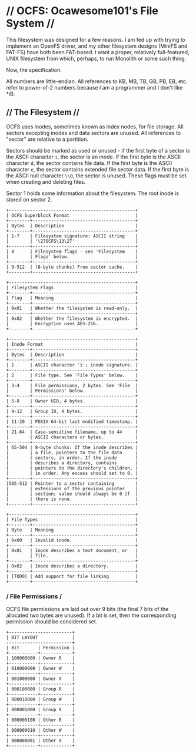 # // OCFS: Ocawesome101's File System //

This filesystem was designed for a few reasons. I am fed up with trying to implement an OpenFS driver, and my other filesystem designs (MiniFS and FAT-FS) have both been FAT-based. I want a proper, relatively full-featured, UNIX filesystem from which, perhaps, to run Monolith or some such thing.

Now, the specification.

All numbers are little-endian. All references to KB, MB, TB, GB, PB, EB, etc. refer to power-of-2 numbers because I am a programmer and I don't like \*iB.

## // The Filesystem //

OCFS uses inodes, sometimes known as index nodes, for file storage. All sectors excepting inodes and data sectors are unused. All references to "sector" are relative to a partition.

Sectors should be marked as used or unused - if the first byte of a sector is the ASCII character `i`, the sector is an inode. If the first byte is the ASCII character `d`, the sector contains file data. If the first byte is the ASCII character `e`, the sector contains extended file sector data. If the first byte is the ASCII null character `\\0`, the sector is unused. These flags must be set when creating and deleting files.

Sector 1 holds some information about the filesystem. The root inode is stored on sector 2.

```
+------------------------------------------------+
| OCFS Superblock Format                         |
+--------+---------------------------------------+
| Bytes  | Description                           |
+--------+---------------------------------------+
| 1-7    | Filesystem signature: ASCII string    |
|        | '\27OCFS\13\27'                       |
+--------+---------------------------------------+
| 8      | Filesystem flags - see 'Filesystem    |
|        | Flags' below.                         |
+--------+---------------------------------------+
| 9-512  | (8-byte chunks) Free sector cache.    |
+--------+---------------------------------------+

+------------------------------------------------+
| Filesystem Flags                               |
+--------+---------------------------------------+
| Flag   | Meaning                               |
+--------+---------------------------------------+
| 0x01   | Whether the filesystem is read-only.  |
+--------+---------------------------------------+
| 0x02   | Whether the filesystem is encrypted.  |
|        | Encryption uses AES-256.              |
+--------+---------------------------------------+

+------------------------------------------------+
| Inode Format                                   |
+--------+---------------------------------------+
| Bytes  | Description                           |
+--------+---------------------------------------+
| 1      | ASCII character 'i'; inode signature. |
+--------+---------------------------------------+
| 2      | File type. See 'File Types' below.    |
+--------+---------------------------------------+
| 3-4    | File permissions, 2 bytes. See 'File  |
|        | Permissions' below.                   |
+--------+---------------------------------------+
| 5-8    | Owner UID, 4 bytes.                   |
+--------+---------------------------------------+
| 9-12   | Group ID, 4 bytes.                    |
+--------+---------------------------------------+
| 11-20  | POSIX 64-bit last modified timestamp. |
+--------+---------------------------------------+
| 21-64  | Case-sensitive filename, up to 44     |
|        | ASCII characters or bytes.            |
+--------+---------------------------------------+
| 65-504 | 8-byte chunks: If the inode describes |
|        | a file, pointers to the file data     |
|        | sectors, in order. If the inode       |
|        | describes a directory, contains       |
|        | pointers to the directory's children, |
|        | in order. Any excess should set to 0. |
+--------+---------------------------------------+
|505-512 | Pointer to a sector containing        |
|        | extensions of the previous pointer    |
|        | section; value should always be 0 if  |
|        | there is none.                        |
+--------+---------------------------------------+

+------------------------------------------------+
| File Types                                     |
+--------+---------------------------------------+
| Byte   | Meaning                               |
+--------+---------------------------------------+
| 0x00   | Invalid inode.                        |
+--------+---------------------------------------+
| 0x01   | Inode describes a text document, or   |
|        | file.                                 |
+--------+---------------------------------------+
| 0x02   | Inode describes a directory.          |
+--------+---------------------------------------+
| [TODO] | Add support for file linking          |
+--------+---------------------------------------+
```

### / File Permissions /

OCFS file permissions are laid out over 9 bits (the final 7 bits of the allocated two bytes are unused). If a bit is set, then the corresponding permission should be considered set.

```
+------------------------+
| BIT LAYOUT             |
-------------------------+
| Bit       | Permission |
+-----------+------------+
| 100000000 | Owner R    |
+-----------+------------+
| 010000000 | Owner W    |
+-----------+------------+
| 001000000 | Owner X    |
+-----------+------------+
| 000100000 | Group R    |
+-----------+------------+
| 000010000 | Group W    |
+-----------+------------+
| 000001000 | Group X    |
+-----------+------------+
| 000000100 | Other R    |
+-----------+------------+
| 000000010 | Other W    |
+-----------+------------+
| 000000001 | Other X    |
+-----------+------------+
```
